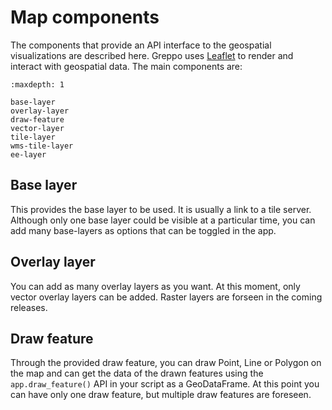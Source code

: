 # Map components

The components that provide an API interface to the geospatial visualizations are described here. Greppo uses [Leaflet](https://leafletjs.com/) to render and interact with geospatial data. The main components are:

```{toctree}
:maxdepth: 1

base-layer
overlay-layer
draw-feature
vector-layer
tile-layer
wms-tile-layer
ee-layer
```

## Base layer

This provides the base layer to be used. It is usually a link to a tile server. Although only one base layer could be visible at a particular time, you can add many base-layers as options that can be toggled in the app. 

## Overlay layer

You can add as many overlay layers as you want. At this moment, only vector overlay layers can be added. Raster layers are forseen in the coming releases.

## Draw feature

Through the provided draw feature, you can draw Point, Line or Polygon on the map and can get the data of the drawn features using the `app.draw_feature()` API in your script as a GeoDataFrame. At this point you can have only one draw feature, but multiple draw features are foreseen. 
